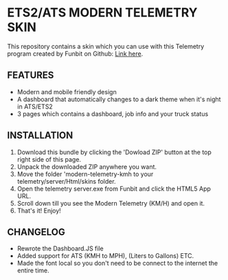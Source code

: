 # ETS2/ATS MODERN TELEMETRY SKIN

This repository contains a skin which you can use with this Telemetry program created by Funbit on Github: [Link here](https://github.com/Funbit/ets2-telemetry-server).

## FEATURES

* Modern and mobile friendly design
* A dashboard that automatically changes to a dark theme when it's night in ATS/ETS2
* 3 pages which contains a dashboard, job info and your truck status

## INSTALLATION

1. Download this bundle by clicking the 'Dowload ZIP' button at the top right side of this page.
2. Unpack the downloaded ZIP anywhere you want.
3. Move the folder 'modern-telemetry-kmh to your telemetry/server/Html/skins folder.
4. Open the telemetry server.exe from Funbit and click the HTML5 App URL.
5. Scroll down till you see the Modern Telemetry (KM/H) and open it.
6. That's it! Enjoy!

## CHANGELOG

* Rewrote the Dashboard.JS file
* Added support for ATS (KMH to MPH), (Liters to Gallons) ETC.
* Made the font local so you don't need to be connect to the internet the entire time.